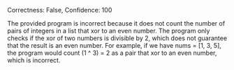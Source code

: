 Correctness: False, Confidence: 100

The provided program is incorrect because it does not count the number of pairs of integers in a list that xor to an even number. The program only checks if the xor of two numbers is divisible by 2, which does not guarantee that the result is an even number. For example, if we have nums = [1, 3, 5], the program would count (1 ^ 3) = 2 as a pair that xor to an even number, which is incorrect.
